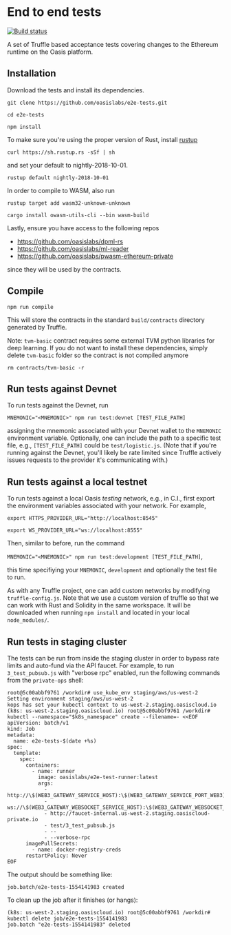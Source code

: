 # End to end tests

[![Build status](https://badge.buildkite.com/58730a2be16848255387f3c8fe708465d09e699794fff0fae4.svg)](https://buildkite.com/oasislabs/e2e-tests)

A set of Truffle based acceptance tests covering changes to the Ethereum runtime on the Oasis platform.

## Installation

Download the tests and install its dependencies.

`git clone https://github.com/oasislabs/e2e-tests.git`

`cd e2e-tests`

`npm install`

To make sure you're using the proper version of Rust, install [rustup](https://rustup.rs/)

`curl https://sh.rustup.rs -sSf | sh`

and set your default to nightly-2018-10-01.

`rustup default nightly-2018-10-01`

In order to compile to WASM, also run

`rustup target add wasm32-unknown-unknown`

`cargo install owasm-utils-cli --bin wasm-build`

Lastly, ensure you have access to the following repos

- https://github.com/oasislabs/dpml-rs
- https://github.com/oasislabs/ml-reader
- https://github.com/oasislabs/pwasm-ethereum-private

since they will be used by the contracts.

## Compile

```
npm run compile
```

This will store the contracts in the standard `build/contracts` directory generated by Truffle.

Note: `tvm-basic` contract requires some external TVM python libraries for
deep learning. If you do not want to install these dependencies, simply delete
`tvm-basic` folder so the contract is not compiled anymore

```
rm contracts/tvm-basic -r
```

## Run tests against Devnet

To run tests against the Devnet, run

`MNEMONIC="<MNEMONIC>" npm run test:devnet [TEST_FILE_PATH]`

assigning the mnemonic associated with your Devnet wallet to the `MNEMONIC` environment variable. Optionally, one can include the path to a specific test file, e.g., `[TEST_FILE_PATH]` could be `test/logistic.js`. (Note that if you're running against the Devnet, you'll likely be rate limited since Truffle actively issues requests to the provider it's communicating with.)

## Run tests against a local testnet

To run tests against a local Oasis *testing* network, e.g., in C.I., first export the environment variables associated with your network. For example,

`export HTTPS_PROVIDER_URL="http://localhost:8545"`

`export WS_PROVIDER_URL="ws://localhost:8555"`

Then, similar to before, run the command

`MNEMONIC="<MNEMONIC>" npm run test:development [TEST_FILE_PATH]`,

this time specifiying your `MNEMONIC`, `development` and optionally the test file to run.

As with any Truffle project, one can add custom networks by modifying `truffle-config.js`. Note that we use a custom version of truffle so that we can work with Rust and Solidity in the same workspace. It will be downloaded when running `npm install` and located in your local `node_modules/`.

## Run tests in staging cluster

The tests can be run from inside the staging cluster in order to bypass rate limits and auto-fund via the API faucet. For example, to run `3_test_pubsub.js` with "verbose rpc" enabled, run the following commands from the `private-ops` shell:

```
root@5c00abbf9761 /workdir# use_kube_env staging/aws/us-west-2
Setting environment staging/aws/us-west-2
kops has set your kubectl context to us-west-2.staging.oasiscloud.io
(k8s: us-west-2.staging.oasiscloud.io) root@5c00abbf9761 /workdir# kubectl --namespace="$k8s_namespace" create --filename=- <<EOF
apiVersion: batch/v1
kind: Job
metadata:
  name: e2e-tests-$(date +%s)
spec:
  template:
    spec:
      containers:
        - name: runner
          image: oasislabs/e2e-test-runner:latest
          args:
            - http://\$(WEB3_GATEWAY_SERVICE_HOST):\$(WEB3_GATEWAY_SERVICE_PORT_WEB3)
            - ws://\$(WEB3_GATEWAY_WEBSOCKET_SERVICE_HOST):\$(WEB3_GATEWAY_WEBSOCKET_SERVICE_PORT_WEB3_WEBSOCKET)
            - http://faucet-internal.us-west-2.staging.oasiscloud-private.io
            - test/3_test_pubsub.js
            - --
            - --verbose-rpc
      imagePullSecrets:
        - name: docker-registry-creds
      restartPolicy: Never
EOF
```

The output should be something like:
```
job.batch/e2e-tests-1554141983 created
```

To clean up the job after it finishes (or hangs):
```
(k8s: us-west-2.staging.oasiscloud.io) root@5c00abbf9761 /workdir# kubectl delete job/e2e-tests-1554141983
job.batch "e2e-tests-1554141983" deleted
```
